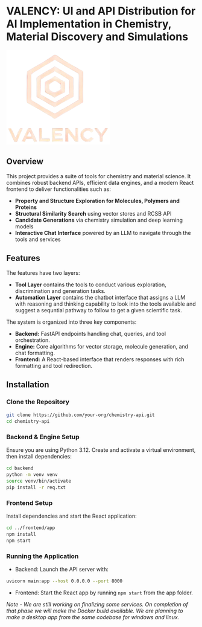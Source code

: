 # VALENCY: UI and API Distribution for AI Implementation in Chemistry, Material Discovery and Simulations  

![Project Banner](./Resources/images/valency_logo_w_name_light.png)

## Overview

This project provides a suite of tools for chemistry and material science. It combines robust backend APIs, efficient data engines, and a modern React frontend to deliver functionalities such as:

- **Property and Structure Exploration for Molecules, Polymers and Proteins**
- **Structural Similarity Search** using vector stores and RCSB API
- **Candidate Generations** via chemistry simulation and deep learning models
- **Interactive Chat Interface** powered by an LLM to navigate through the tools and services

## Features
The features have two layers:

- **Tool Layer** contains the tools to conduct various exploration, discrimination and generation tasks.
- **Automation Layer** contains the chatbot interface that assigns a LLM with reasoning and thinking capability to look into the tools available and suggest a sequntial pathway to follow to get a given scientific task.

The system is organized into three key components:

- **Backend:** FastAPI endpoints handling chat, queries, and tool orchestration.
- **Engine:** Core algorithms for vector storage, molecule generation, and chat formatting.
- **Frontend:** A React-based interface that renders responses with rich formatting and tool redirection.

## Installation

### Clone the Repository

```bash
git clone https://github.com/your-org/chemistry-api.git
cd chemistry-api
```

### Backend & Engine Setup
Ensure you are using Python 3.12. Create and activate a virtual environment, then install dependencies:

```bash
cd backend
python -m venv venv
source venv/bin/activate
pip install -r req.txt
```

### Frontend Setup
Install dependencies and start the React application:

```bash
cd ../frontend/app
npm install
npm start
```

### Running the Application
- Backend:
    Launch the API server with:

```bash
uvicorn main:app --host 0.0.0.0 --port 8000
```

- Frontend:
    Start the React app by running `npm start` from the app folder.

*Note - We are still working on finalizing some services. On completion of that phase we will make the Docker build available. We are planning to make a desktop app from the same codebase for windows and linux.*